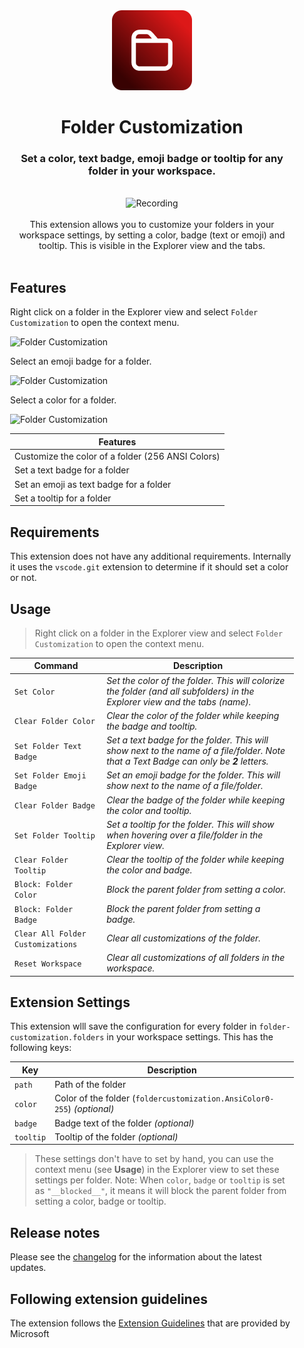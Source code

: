 <div style="padding: 0 25px 0">
<div align="center"><img src="https://github.com/j3lte/vscode-folder-customization/raw/main/resources/images/icon.png" alt="Logo" height="128" /></div><h1 align="center">Folder Customization</h1><h3 align="center" style="border:none">Set a color, text badge, emoji badge or tooltip for any folder in your workspace.</h2>
<br/>
<div align="center">
<img src="https://github.com/j3lte/vscode-folder-customization/raw/main/assets/recording.gif" alt="Recording" />
</div>
<div align="center"><br />This extension allows you to customize your folders in your workspace settings, by setting a color, badge (text or emoji) and tooltip. This is visible in the Explorer view and the tabs.</div>
<br/>


## Features

Right click on a folder in the Explorer view and select `Folder Customization` to open the context menu.<br />

![Folder Customization](https://i.imgur.com/KI9Yk2q.png)

Select an emoji badge for a folder.
<br />

![Folder Customization](https://i.imgur.com/3ZjRzAj.png)

Select a color for a folder.
<br />

![Folder Customization](https://i.imgur.com/Lm5WoDl.png)

| **Features**                                      |
| ------------------------------------------------- |
| Customize the color of a folder (256 ANSI Colors) |
| Set a text badge for a folder                     |
| Set an emoji as text badge for a folder           |
| Set a tooltip for a folder                        |

## Requirements

This extension does not have any additional requirements. Internally it uses the `vscode.git` extension to determine if it should set a color or not.

## Usage

> Right click on a folder in the Explorer view and select `Folder Customization` to open the context menu.

| Command                           | Description                                                                                                                            |
| --------------------------------- | -------------------------------------------------------------------------------------------------------------------------------------- |
| `Set Color`                       | _Set the color of the folder. This will colorize the folder (and all subfolders) in the Explorer view and the tabs (name)._            |
| `Clear Folder Color`              | _Clear the color of the folder while keeping the badge and tooltip._                                                                   |
| `Set Folder Text Badge`           | _Set a text badge for the folder. This will show next to the name of a file/folder. Note that a Text Badge can only be **2** letters._ |
| `Set Folder Emoji Badge`          | _Set an emoji badge for the folder. This will show next to the name of a file/folder._                                                 |
| `Clear Folder Badge`              | _Clear the badge of the folder while keeping the color and tooltip._                                                                   |
| `Set Folder Tooltip`              | _Set a tooltip for the folder. This will show when hovering over a file/folder in the Explorer view._                                  |
| `Clear Folder Tooltip`            | _Clear the tooltip of the folder while keeping the color and badge._                                                                   |
| `Block: Folder Color`             | _Block the parent folder from setting a color._                                                                                        |
| `Block: Folder Badge`             | _Block the parent folder from setting a badge._                                                                                        |
| `Clear All Folder Customizations` | _Clear all customizations of the folder._                                                                                              |
| `Reset Workspace`                 | _Clear all customizations of all folders in the workspace._                                                                            |

## Extension Settings

This extension wlll save the configuration for every folder in `folder-customization.folders` in your workspace settings. This has the following keys:

| Key       | Description                                                             |
| --------- | ----------------------------------------------------------------------- |
| `path`    | Path of the folder                                                      |
| `color`   | Color of the folder (`foldercustomization.AnsiColor0-255`) _(optional)_ |
| `badge`   | Badge text of the folder _(optional)_                                   |
| `tooltip` | Tooltip of the folder _(optional)_                                      |

> These settings don't have to set by hand, you can use the context menu (see **Usage**) in the Explorer view to set these settings per folder.
> Note: When `color`, `badge` or `tooltip` is set as `"__blocked__"`, it means it will block the parent folder from setting a color, badge or tooltip.

## Release notes

Please see the [changelog](CHANGELOG.md) for the information about the latest updates.

## Following extension guidelines

The extension follows the [Extension Guidelines](https://code.visualstudio.com/api/references/extension-guidelines) that are provided by Microsoft
